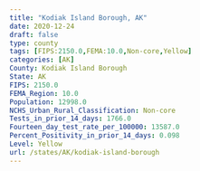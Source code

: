 ```yaml
---
title: "Kodiak Island Borough, AK"
date: 2020-12-24
draft: false
type: county
tags: [FIPS:2150.0,FEMA:10.0,Non-core,Yellow]
categories: [AK]
County: Kodiak Island Borough
State: AK
FIPS: 2150.0
FEMA_Region: 10.0
Population: 12998.0
NCHS_Urban_Rural_Classification: Non-core
Tests_in_prior_14_days: 1766.0
Fourteen_day_test_rate_per_100000: 13587.0
Percent_Positivity_in_prior_14_days: 0.098
Level: Yellow
url: /states/AK/kodiak-island-borough
---
```



